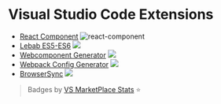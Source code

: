 # Visual Studio Code Extensions

* [React Component][1] ![react-component](https://vsmarketplacebadge.jeremyrajan.com/v1/VSMarketplaceBadge?itemName=jeremyrajan.react-component&install=&badge)
* [Lebab ES5-ES6][2] ![](https://vsmarketplacebadge.jeremyrajan.com/v1/VSMarketplaceBadge?itemName=jeremyrajan.vscode-lebab&install=&badge
)
* [Webcomponent Generator][3] ![](https://vsmarketplacebadge.jeremyrajan.com/v1/VSMarketplaceBadge?itemName=jeremyrajan.webcomponent-generator&install=&badge
)
* [Webpack Config Generator][4] ![](https://vsmarketplacebadge.jeremyrajan.com/v1/VSMarketplaceBadge?itemName=jeremyrajan.webpack&install=&badge
)
* [BrowserSync][5] ![](https://vsmarketplacebadge.jeremyrajan.com/v1/VSMarketplaceBadge?itemName=jeremyrajan.browsersync&install=&badge)

> Badges by [VS MarketPlace Stats](https://github.com/jeremyrajan/vs-marketplace-stats) :star:

[1]: https://marketplace.visualstudio.com/items?itemName=jeremyrajan.react-component
[2]: https://marketplace.visualstudio.com/items?itemName=jeremyrajan.vscode-lebab
[3]: https://marketplace.visualstudio.com/items?itemName=jeremyrajan.webcomponent-generator
[4]: https://marketplace.visualstudio.com/items?itemName=jeremyrajan.webpack
[5]: https://marketplace.visualstudio.com/items?itemName=jeremyrajan.browsersync

